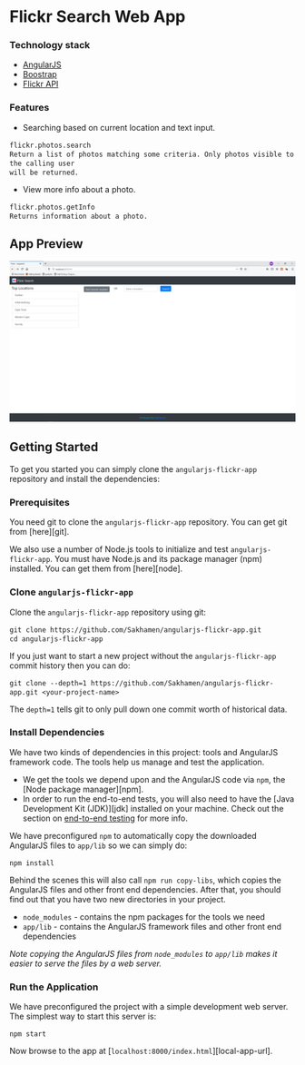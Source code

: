# Flickr Search Web App

### Technology stack

 * [AngularJS](https://angularjs.org/)
 * [Boostrap](https://getbootstrap.com/)
 * [Flickr API](https://www.flickr.com/services/api/)


### Features

 * Searching based on current location and text input.
```
flickr.photos.search
Return a list of photos matching some criteria. Only photos visible to the calling user
will be returned.
```

*  View more info about a photo.
```
flickr.photos.getInfo
Returns information about a photo.

```

## App Preview

![Home Page](/app/screenshot/flickr-home.png)



## Getting Started

To get you started you can simply clone the `angularjs-flickr-app` repository and install the dependencies:

### Prerequisites

You need git to clone the `angularjs-flickr-app` repository. You can get git from [here][git].

We also use a number of Node.js tools to initialize and test `angularjs-flickr-app`. You must have Node.js
and its package manager (npm) installed. You can get them from [here][node].

### Clone `angularjs-flickr-app`

Clone the `angularjs-flickr-app` repository using git:

```
git clone https://github.com/Sakhamen/angularjs-flickr-app.git
cd angularjs-flickr-app
```

If you just want to start a new project without the `angularjs-flickr-app` commit history then you can do:

```
git clone --depth=1 https://github.com/Sakhamen/angularjs-flickr-app.git <your-project-name>
```

The `depth=1` tells git to only pull down one commit worth of historical data.

### Install Dependencies

We have two kinds of dependencies in this project: tools and AngularJS framework code. The tools
help us manage and test the application.

* We get the tools we depend upon and the AngularJS code via `npm`, the [Node package manager][npm].
* In order to run the end-to-end tests, you will also need to have the
  [Java Development Kit (JDK)][jdk] installed on your machine. Check out the section on
  [end-to-end testing](#e2e-testing) for more info.

We have preconfigured `npm` to automatically copy the downloaded AngularJS files to `app/lib` so we
can simply do:

```
npm install
```

Behind the scenes this will also call `npm run copy-libs`, which copies the AngularJS files and
other front end dependencies. After that, you should find out that you have two new directories in
your project.

* `node_modules` - contains the npm packages for the tools we need
* `app/lib` - contains the AngularJS framework files and other front end dependencies

*Note copying the AngularJS files from `node_modules` to `app/lib` makes it easier to serve the
files by a web server.*

### Run the Application

We have preconfigured the project with a simple development web server. The simplest way to start
this server is:

```
npm start
```

Now browse to the app at [`localhost:8000/index.html`][local-app-url].
